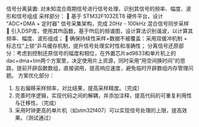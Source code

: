 信号分离装置:  对未知混合周期信号进行信号处理，识别其信号的频率、幅度、波形和信号组成
采样部分：
	基于 STM32F103ZET6 硬件平台，设计 “ADC+DMA + 定时器” 信号采集架构，完成 20Hz - 100kHz 混合信号同步采样
	引入DSP库，使用其fft函数，基于fft后的频谱图，设计算法识别谐波，以计算其频率、幅度、波形组成；
	确保持续性采样+数据不被覆盖：采用双缓冲机制 + 标志位“上锁“乒乓缓存机制，提升信号处理实时性和准确性；
分离信号还原部分：考虑到控制还原信号的幅度和相位，在外置芯片ad9833和单片机上的dac+dma+tim两个方案里，决定使用片上资源，同时采用“用空间换时间”的思路，提前开辟函数数组，直接调用，提高响应速度，避免临时开辟数组内存管理问题。
方案优化部分：
1.	左右偏移采样频率，对比结果，提高采样精度。（完成）
2.	完善时序逻辑，实现代码之间的解耦，并添加注释，提高代码的可重复利用性与迁移性。（完成）
3.	采用时钟更高的单片机（如stm32f407）可以实现信号处理的上限，提高效果。（测试通过）
